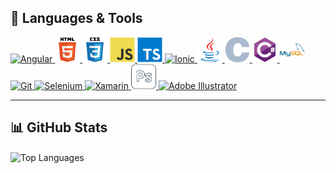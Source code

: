 ## 🚀 Languages & Tools

<div align="left">
  
<!-- Frontend -->
<a href="https://angular.io" target="_blank" title="Angular">
  <img src="https://angular.io/assets/images/logos/angular/angular.svg" alt="Angular" width="40" height="40"/>
</a>
<a href="https://developer.mozilla.org/en-US/docs/Web/HTML" target="_blank" title="HTML5">
  <img src="https://raw.githubusercontent.com/devicons/devicon/master/icons/html5/html5-original-wordmark.svg" alt="HTML5" width="40" height="40"/>
</a>
<a href="https://developer.mozilla.org/en-US/docs/Web/CSS" target="_blank" title="CSS3">
  <img src="https://raw.githubusercontent.com/devicons/devicon/master/icons/css3/css3-original-wordmark.svg" alt="CSS3" width="40" height="40"/>
</a>
<a href="https://developer.mozilla.org/en-US/docs/Web/JavaScript" target="_blank" title="JavaScript">
  <img src="https://raw.githubusercontent.com/devicons/devicon/master/icons/javascript/javascript-original.svg" alt="JavaScript" width="40" height="40"/>
</a>
<a href="https://www.typescriptlang.org/" target="_blank" title="TypeScript">
  <img src="https://raw.githubusercontent.com/devicons/devicon/master/icons/typescript/typescript-original.svg" alt="TypeScript" width="40" height="40"/>
</a>
<a href="https://ionicframework.com" target="_blank" title="Ionic">
  <img src="https://upload.wikimedia.org/wikipedia/commons/d/d1/Ionic_Logo.svg" alt="Ionic" width="40" height="40"/>
</a>

<!-- Backend / Programming -->
<a href="https://www.java.com" target="_blank" title="Java">
  <img src="https://raw.githubusercontent.com/devicons/devicon/master/icons/java/java-original.svg" alt="Java" width="40" height="40"/>
</a>
<a href="https://www.cprogramming.com/" target="_blank" title="C">
  <img src="https://raw.githubusercontent.com/devicons/devicon/master/icons/c/c-original.svg" alt="C" width="40" height="40"/>
</a>
<a href="https://www.w3schools.com/cs/" target="_blank" title="C#">
  <img src="https://raw.githubusercontent.com/devicons/devicon/master/icons/csharp/csharp-original.svg" alt="C#" width="40" height="40"/>
</a>
<a href="https://www.mysql.com/" target="_blank" title="MySQL">
  <img src="https://raw.githubusercontent.com/devicons/devicon/master/icons/mysql/mysql-original-wordmark.svg" alt="MySQL" width="40" height="40"/>
</a>

<!-- Cloud & DevOps -->
<a href="https://git-scm.com/" target="_blank" title="Git">
  <img src="https://www.vectorlogo.zone/logos/git-scm/git-scm-icon.svg" alt="Git" width="40" height="40"/>
</a>
<a href="https://www.selenium.dev" target="_blank" title="Selenium">
  <img src="https://raw.githubusercontent.com/detain/svg-logos/780f25886640cef088af994181646db2f6b1a3f8/svg/selenium-logo.svg" alt="Selenium" width="40" height="40"/>
</a>

<!-- Mobile / Cross-platform -->
<a href="https://dotnet.microsoft.com/apps/xamarin" target="_blank" title="Xamarin">
  <img src="https://raw.githubusercontent.com/detain/svg-logos/780f25886640cef088af994181646db2f6b1a3f8/svg/xamarin.svg" alt="Xamarin" width="40" height="40"/>
</a>

<!-- Design -->
<a href="https://www.photoshop.com/en" target="_blank" title="Photoshop">
  <img src="https://raw.githubusercontent.com/devicons/devicon/master/icons/photoshop/photoshop-line.svg" alt="Photoshop" width="40" height="40"/>
</a>
<a href="https://www.adobe.com/in/products/illustrator.html" target="_blank" title="Adobe Illustrator">
  <img src="https://www.vectorlogo.zone/logos/adobe_illustrator/adobe_illustrator-icon.svg" alt="Adobe Illustrator" width="40" height="40"/>
</a>

</div>

---

## 📊 GitHub Stats

<p>
  <img 
    align="center" 
    src="https://github-readme-stats.vercel.app/api/top-langs?username=niall-concannon&show_icons=true&locale=en&layout=compact&bg_color=00000000" 
    alt="Top Languages"
  />
</p>
